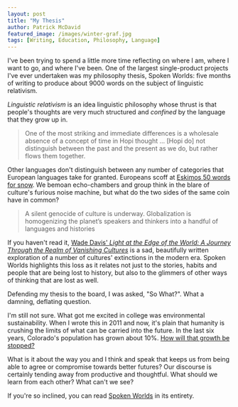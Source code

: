 ```yaml
---
layout: post
title: "My Thesis"
author: Patrick McDavid
featured_image: /images/winter-graf.jpg
tags: [Writing, Education, Philosophy, Language]
---
```


I've been trying to spend a little more time reflecting on where I am, where I want to go, and where I've been. One of the largest single-product projects I've ever undertaken was my philosophy thesis, Spoken Worlds: five months of writing to produce about 9000 words on the subject of linguistic relativism.

*Linguistic relativism* is an idea linguistic philosophy whose thrust is that people's thoughts are very much structured and *confined* by the language that they grow up in.

> One of the most striking and immediate differences is a wholesale absence of a concept of time in Hopi thought ... [Hopi do] not distinguish between the past and the present as we do, but rather flows them together.

Other languages don't distinguish between any number of categories that European languages take for granted. Europeans scoff at [Eskimos 50 words for snow](https://www.washingtonpost.com/national/health-science/there-really-are-50-eskimo-words-for-snow/2013/01/14/e0e3f4e0-59a0-11e2-beee-6e38f5215402_story.html?noredirect=on). We bemoan echo-chambers and group think in the blare of culture's furious noise machine, but what do the two sides of the same coin have in common?

> A silent genocide of culture is underway. Globalization is homogenizing the planet’s speakers and thinkers into a handful of languages and histories

If you haven't read it, [Wade Davis' *Light at the Edge of the World: A Journey Through the Realm of Vanishing Cultures*](https://www.amazon.com/dp/B009DQG1ZK/) is a sad, beautifully written exploration of a number of cultures' extinctions in the modern era. Spoken Worlds highlights this loss as it relates not just to the stories, habits and people that are being lost to history, but also to the glimmers of other ways of thinking that are lost as well.  

Defending my thesis to the board, I was asked, "So What?". What a damning, deflating question.

I'm still not sure. What got me excited in college was environmental sustainability. When I wrote this in 2011 and now, it's plain that humanity is crushing the limits of what can be carried into the future. In the last six years, Colorado's population has grown about 10%. [How will that growth be stopped?](https://en.wikipedia.org/wiki/Human_overpopulation)

What is it about the way you and I think and speak that keeps us from being able to agree or compromise towards better futures? Our discourse is certainly tending away from productive and thoughtful. What should we learn from each other? What can't we see?

If you're so inclined, you can read [Spoken Worlds](/spoken-worlds/) in its entirety.